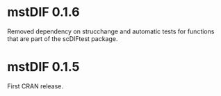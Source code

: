 # mstDIF 0.1.6

Removed dependency on strucchange and automatic tests for functions that are part of the scDIFtest package.

# mstDIF 0.1.5

First CRAN release.